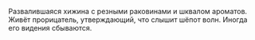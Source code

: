 Развалившаяся хижина с резными раковинами и шквалом ароматов. Живёт прорицатель, утверждающий, что слышит шёпот волн. Иногда его видения сбываются.
